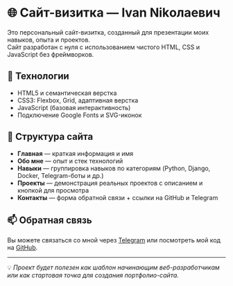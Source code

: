 # 🌐 Сайт-визитка — Ivan Nikолаевич

Это персональный сайт-визитка, созданный для презентации моих навыков, опыта и проектов.  
Сайт разработан с нуля с использованием чистого HTML, CSS и JavaScript без фреймворков.

## 🔧 Технологии
- HTML5 и семантическая верстка
- CSS3: Flexbox, Grid, адаптивная верстка
- JavaScript (базовая интерактивность)
- Подключение Google Fonts и SVG-иконок

## 🧩 Структура сайта
- **Главная** — краткая информация и имя
- **Обо мне** — опыт и стек технологий
- **Навыки** — группировка навыков по категориям (Python, Django, Docker, Telegram-боты и др.)
- **Проекты** — демонстрация реальных проектов с описанием и кнопкой для просмотра
- **Контакты** — форма обратной связи + ссылки на GitHub и Telegram

## 📫 Обратная связь
Вы можете связаться со мной через [Telegram](https://t.me/tytytyoppp) или посмотреть мой код на [GitHub](https://github.com/IvanMagomedov).

---

💡 *Проект будет полезен как шаблон начинающим веб-разработчикам или как стартовая точка для создания портфолио-сайта.*
